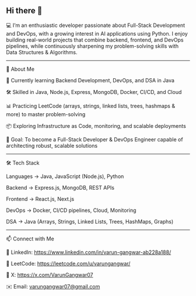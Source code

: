 ## Hi there 👋
💻 I’m an enthusiastic developer passionate about Full-Stack Development and DevOps, with a growing interest in AI applications using Python. I enjoy building real-world projects that combine backend, frontend, and DevOps pipelines, while continuously sharpening my problem-solving skills with Data Structures & Algorithms.

-----------------------------------------------------------------
🚀 About Me

🌱 Currently learning Backend Development, DevOps, and DSA in Java

🛠 Skilled in Java, Node.js, Express, MongoDB, Docker, CI/CD, and Cloud

📊 Practicing LeetCode (arrays, strings, linked lists, trees, hashmaps & more) to master problem-solving

📦 Exploring Infrastructure as Code, monitoring, and scalable deployments

🎯 Goal: To become a Full-Stack Developer & DevOps Engineer capable of architecting robust, scalable solutions

--------------------------------------------------------------------
🛠 Tech Stack

Languages → Java, JavaScript (Node.js), Python

Backend → Express.js, MongoDB, REST APIs

Frontend → React.js, Next.js

DevOps → Docker, CI/CD pipelines, Cloud, Monitoring

DSA → Java (Arrays, Strings, Linked Lists, Trees, HashMaps, Graphs)

--------------------------------------------------------------------
📫 Connect with Me

🔗 LinkedIn: https://www.linkedin.com/in/varun-gangwar-ab228a188/

🐙 LeetCode: https://leetcode.com/u/varungangwar/

💁 X: https://x.com/VarunGangwar07

✉️ Email: varungangwar07@gmail.com
